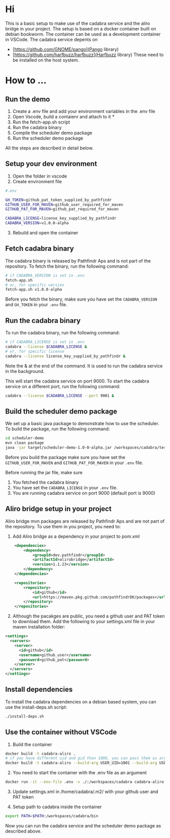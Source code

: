 # Hi

This is a basic setup to make use of the cadabra service and the aliro bridge in your project. 
The setup is based on a docker container built on debian bookworm.
The container can be used as a development container in VSCode.
The cadabra service depents on
- [https://github.com/GNOME/pango](Pango library)
- [https://github.com/harfbuzz/harfbuzz](Harfbuzz library)
These need to be installed on the host system.







# How to ...

## Run the demo
1. Create a .env file and add your environment variables in the .env file
2. Open Vscode, build a contaienr and attach to it _*_
3. Run the fetch-app.sh script
4. Run the cadabra binary
5. Compile the scheduler demo package
6. Run the scheduler demo package

All the steps are described in detail below.


## Setup your dev environment
1. Open the folder in vscode 
2. Create environment file
```bash
#.env

GH_TOKEN=github_pat_token_supplied_by_pathfindr
GITHUB_USER_FOR_MAVEN=github_user_required_for_maven
GITHUB_PAT_FOR_MAVEN=github_pat_required_for_maven

CADABRA_LICENSE=license_key_supplied_by_pathfindr
CADABRA_VERSION=v1.0.0-alpha
```
3. Rebuild and open the container


## Fetch cadabra binary
The cadabra binary is released by Pathfindr Aps and is not part of the repository. To fetch the binary, run the following command:

```bash
# if CADABRA_VERSION is set in .env
fetch-app.sh
# or, for specific version
fetch-app.sh v1.0.0-alpha
```

Before you fetch the binary, make sure you have set the `CADABRA_VERSION` and `GH_TOKEN` in your `.env` file.

## Run the cadabra binary
To run the cadabra binary, run the following command:
```bash
# if CADABRA_LICENSE is set in .env
cadabra --license $CADABRA_LICENSE &
# or, for specific license
cadabra --license license_key_supplied_by_pathfindr &
```
Note the & at the end of the command. It is used to run the cadabra service in the background.

This will start the cadabra service on port 9000.
To start the cadabra service on a different port, run the following command:
```bash
cadabra --license $CADABRA_LICENSE --port 9001 &
```

## Build the scheduler demo package
We set up a basic java package to demonstrate how to use the scheduler. To build the package, run the following command:
```bash
cd scheduler-demo
mvn clean package
java -jar target/scheduler-demo-1.0-0-alpha.jar /workspaces/cadabra/test.html
```

Before you build the package make sure you have set the `GITHUB_USER_FOR_MAVEN` and `GITHUB_PAT_FOR_MAVEN` in your `.env` file.

Before running the jar file, make sure 
1. You fetched the cadabra binary
2. You have set the `CADABRA_LICENSE` in your `.env` file.
3. You are running cadabra service on port 9000 (default port is 9000)


## Aliro bridge setup in your project
Aliro bridge mvn packages are released by Pathfindr Aps and are not part of the repository. To use them in you project, you need to:
1. Add Aliro bridge as a dependency in your project to pom.xml
```xml
    <dependencies>
        <dependency>
            <groupId>dev.pathfindr</groupId>
            <artifactId>alirobridge</artifactId>
            <version>1.1.23</version>
        </dependency>
    </dependencies>

    <repositories>
        <repository>
            <id>github</id>
            <url>https://maven.pkg.github.com/pathfindrDK/packages</url>
        </repository>
    </repositories>
```
2. Although the pacakges are public, you need a github user and PAT token to download them. Add the following to your settings.xml file in your maven installation folder:
```xml
<settings>
  <servers>
    <server>
      <id>github</id>
      <username>github_user</username>
      <password>github_pat</password>
    </server>
  </servers>
</settings>
```

## Install dependencies
To install the cadabra dependencies on a debian based system, you can use the install-deps.sh script:
```bash
./install-deps.sh
```

## Use the container without VSCode
1. Build the container
```bash
docker build -t cadabra-aliro .
# if you have different uid and gid than 1000, you can pass them as arguments
docker build -t cadabra-aliro --build-arg USER_UID=1001 --build-arg USER_GID=1001 .
```

2. You need to start the container with the .env file as an argument
```bash
docker run -it --env-file .env -v ./:/workspaces/cadabra cadabra-aliro
```

3. Update settings.xml in /home/cadabra/.m2/ with your github user and PAT token

4. Setup path to cadabra inside the container
```bash
export PATH=$PATH:/workspaces/cadabra/bin
```

Now you can run the cadabra service and the scheduler demo package as described above.
